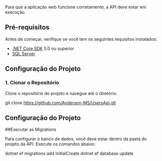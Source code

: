 Para que a aplicação web funcione corretamente, a API deve estar em execução.

## Pré-requisitos

Antes de começar, verifique se você tem os seguintes requisitos instalados:

- [.NET Core SDK](https://dotnet.microsoft.com/download) 5.0 ou superior
- [SQL Server](https://www.microsoft.com/sql-server)

## Configuração do Projeto

### 1. Clonar o Repositório

Clone o repositório do projeto e navegue até o diretório:

git clone https://github.com/Anderson-MS/UsersApi.git
	
## Configuração do Projeto

##Executar as Migrations

Para configurar o banco de dados, você deve estar dentro da pasta do projeto da API. Execute os comandos abaixo:

dotnet ef migrations add InitialCreate
dotnet ef database update

